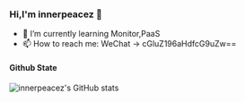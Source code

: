 ### Hi,I'm innerpeacez 👋

<!--
**innerpeacez/innerpeacez** is a ✨ _special_ ✨ repository because its `README.md` (this file) appears on your GitHub profile.

Here are some ideas to get you started:

- 🔭 I’m currently working on ...
- 🌱 I’m currently learning ...
- 👯 I’m looking to collaborate on ...
- 🤔 I’m looking for help with ...
- 💬 Ask me about ...
- 📫 How to reach me: ...
- 😄 Pronouns: ...
- ⚡ Fun fact: ...
-->

- 🌱 I’m currently learning Monitor,PaaS
- 📫 How to reach me: WeChat -> cGluZ196aHdfcG9uZw==

#### Github State
![innerpeacez's GitHub stats](https://github-readme-stats.vercel.app/api?username=innerpeacez&theme=buefy&show_icons=true)
